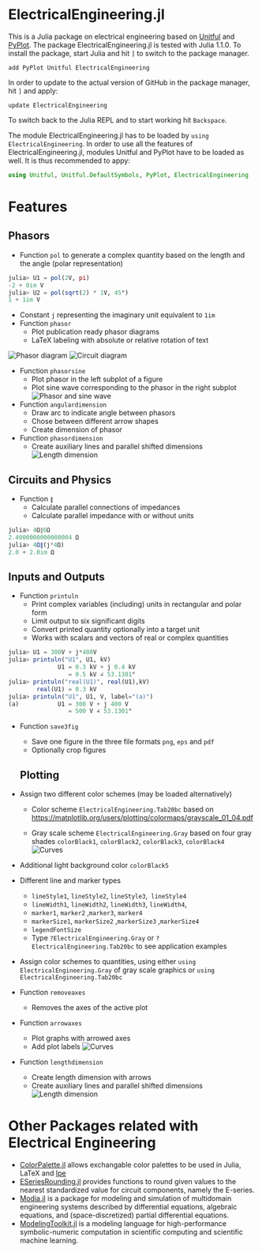 # ElectricalEngineering.jl

This is a Julia package on electrical engineering based on [Unitful](docs/Unitful.md) and [PyPlot](https://github.com/JuliaPy/PyPlot.jl). The package ElectricalEngineering.jl is tested with Julia 1.1.0. To install the package, start Julia and hit `]` to switch to the package manager.

```julia-repl
add PyPlot Unitful ElectricalEngineering
```
In order to update to the actual version of GitHub in the package manager, hit `]` and apply:

```julia-repl
update ElectricalEngineering
```

To switch back to the Julia REPL and to start working hit `Backspace`.

The module ElectricalEngineering.jl has to be loaded by `using ElectricalEngineering`. In order to use all the features of ElectricalEngineering.jl, modules Unitful and PyPlot have to be loaded as well. It is thus recommended to appy:

```julia
using Unitful, Unitful.DefaultSymbols, PyPlot, ElectricalEngineering
```

# Features

## Phasors

- Function `pol` to generate a complex quantity based on the length and the angle (polar representation)
```julia
julia> U1 = pol(2V, pi)
-2 + 0im V
julia> U2 = pol(sqrt(2) * 1V, 45°)
1 + 1im V
```
- Constant `j` representing the imaginary unit equivalent to `1im`
- Function `phasor`
    - Plot publication ready phasor diagrams
    - LaTeX labeling with absolute or relative rotation of text

![Phasor diagram](https://raw.githubusercontent.com/christiankral/ElectricalEngineering.jl/master/resources/phasordiagram.png?raw=true) ![Circuit diagram](https://raw.githubusercontent.com/christiankral/ElectricalEngineering.jl/master/resources/RLcircuit.png?raw=true)
- Function `phasorsine`
    - Plot phasor in the left subplot of a figure
    - Plot sine wave corresponding to the phasor in the right subplot
![Phasor and sine wave](https://raw.githubusercontent.com/christiankral/ElectricalEngineering.jl/master/resources/phasorsine.png?raw=true)
- Function `angulardimension`
    - Draw arc to indicate angle between phasors
    - Chose between different arrow shapes
    - Create dimension of phasor
- Function `phasordimension`
    - Create auxiliary lines and parallel shifted dimensions
![Length dimension](https://raw.githubusercontent.com/christiankral/ElectricalEngineering.jl/master/resources/phasordimension.png?raw=true)

## Circuits and Physics

- Function `∥`
    - Calculate parallel connections of impedances
    - Calculate parallel impedance with or without units
```julia
julia> 4Ω∥6Ω
2.4000000000000004 Ω
julia> 4Ω∥(j*4Ω)
2.0 + 2.0im Ω
```

## Inputs and Outputs

- Function `printuln`
    - Print complex variables (including) units in rectangular and polar form
    - Limit output to six significant digits
    - Convert printed quantity optionally into a target unit
    - Works with scalars and vectors of real or complex quantities
```julia
julia> U1 = 300V + j*400V
julia> printuln("U1", U1, kV)
              U1 = 0.3 kV + j 0.4 kV
                 = 0.5 kV ∠ 53.1301°
julia> printuln("real(U1)", real(U1),kV)
        real(U1) = 0.3 kV
julia> printuln("U1", U1, V, label="(a)")
(a)           U1 = 300 V + j 400 V
                 = 500 V ∠ 53.1301°
```
- Function `save3fig`
    - Save one figure in the three file formats `png`, `eps` and `pdf`
    - Optionally crop figures

    ## Plotting

- Assign two different color schemes (may be loaded alternatively)
    - Color scheme `ElectricalEngineering.Tab20bc` based on https://matplotlib.org/users/plotting/colormaps/grayscale_01_04.pdf

    - Gray scale scheme `ElectricalEngineering.Gray` based on four gray shades
     `colorBlack1`, `colorBlack2`, `colorBlack3`, `colorBlack4`
![Curves](https://raw.githubusercontent.com/christiankral/ElectricalEngineering.jl/master/resources/curves.png?raw=true)
- Additional light background color `colorBlack5`
- Different line and marker types
    - `lineStyle1`, `lineStyle2`, `lineStyle3`,` lineStyle4`
    - `lineWidth1`, `lineWidth2`, `lineWidth3`, `lineWidth4`,
    - `marker1`, `marker2` ,`marker3`, `marker4`
    - `markerSize1`, `markerSize2` ,`markerSize3` ,`markerSize4`
    - `legendFontSize`
    - Type `?ElectricalEngineering.Gray` or `?ElectricalEngineering.Tab20bc` to see application examples
- Assign color schemes to quantities, using either `using ElectricalEngineering.Gray` of gray scale graphics or `using ElectricalEngineering.Tab20bc`
- Function `removeaxes`
    - Removes the axes of the active plot
- Function `arrowaxes`
    - Plot graphs with arrowed axes
    - Add plot labels
![Curves](https://raw.githubusercontent.com/christiankral/ElectricalEngineering.jl/master/resources/arrowaxes.png?raw=true)
- Function `lengthdimension`
    - Create length dimension with arrows
    - Create auxiliary lines and parallel shifted dimensions
![Length dimension](https://raw.githubusercontent.com/christiankral/ElectricalEngineering.jl/master/resources/lengthdimension.png?raw=true)

# Other Packages related with Electrical Engineering

- [ColorPalette.jl](https://github.com/christiankral/ColorPalette.jl) allows exchangable color palettes to be used in Julia, LaTeX and [Ipe](https://ipe.otfried.org/)
- [ESeriesRounding.jl](https://github.com/KronosTheLate/ESeriesRounding.jl) provides functions to round given values to the nearest standardized value for circuit components, namely the E-series.
- [Modia.jl](https://github.com/ModiaSim/Modia.jl) is a package for modeling and simulation of multidomain engineering systems described by differential equations, algebraic equations, and (space-discretized) partial differential equations.
- [ModelingToolkit.jl](https://docs.sciml.ai/ModelingToolkit/stable/) is a modeling language for high-performance symbolic-numeric computation in scientific computing and scientific machine learning.
